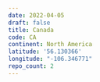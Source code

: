```yaml
---
date: 2022-04-05
draft: false
title: Canada
code: CA
continent: North America
latitude: '56.130366'
longitude: "-106.346771"
repo_count: 2
---
```



